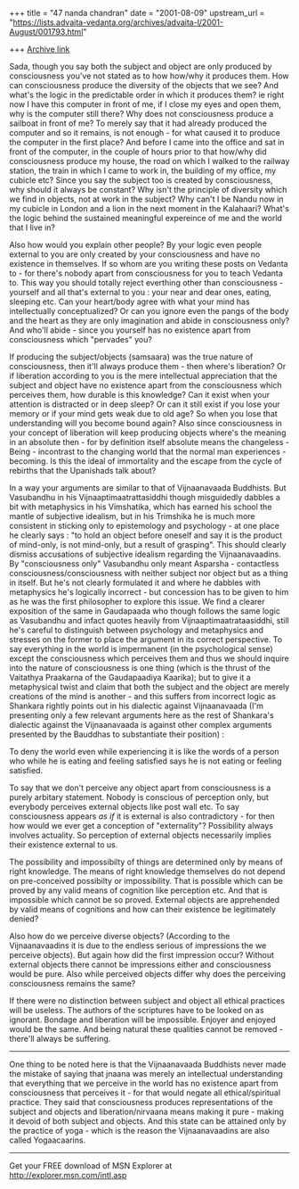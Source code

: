 +++
title = "47 nanda chandran"
date = "2001-08-09"
upstream_url = "https://lists.advaita-vedanta.org/archives/advaita-l/2001-August/001793.html"

+++
[Archive link](https://lists.advaita-vedanta.org/archives/advaita-l/2001-August/001793.html)

Sada, though you say both the subject and object are only produced by
consciousness you've not stated as to how how/why it produces them. How can
consciousness produce the diversity of the objects that we see? And what's
the logic in the predictable order in which it produces them? ie right now I
have this computer in front of me, if I close my eyes and open them, why is
the computer still there? Why does not consciousness produce a sailboat in
front of me? To merely say that it had already produced the computer and so
it remains, is not enough - for what caused it to produce the computer in
the first place? And before I came into the office and sat in front of the
computer, in the couple of hours prior to that how/why did consciousness
produce my house, the road on which I walked to the railway station, the
train in which I came to work in, the building of my office, my cubicle etc?
Since you say the subject too is created by consciousness, why should it
always be constant? Why isn't the principle of diversity which we find in
objects, not at work in the subject? Why can't I be Nandu now in my cubicle
in London and a lion in the next moment in the Kalahaari? What's the logic
behind the sustained meaningful expereince of me and the world that I live
in?

Also how would you explain other people? By your logic even people external
to you are only created by your consciousness and have no existence in
themselves. If so whom are you writing these posts on Vedanta to - for
there's nobody apart from consciousness for you to teach Vedanta to. This
way you should totally reject everthing other than consciousness -  yourself
and all that's external to you : your near and dear ones, eating, sleeping
etc. Can your heart/body agree with what your mind has intellectually
conceptualized? Or can you ignore even the pangs of the body and the heart
as they are only imagination and abide in consciousness only? And who'll
abide - since you yourself has no existence apart from consciousness which
"pervades" you?

If producing the subject/objects (samsaara) was the true nature of
consciousness, then it'll always produce them - then where's liberation? Or
if liberation according to you is the mere intellectual appreciation that
the subject and object have no existence apart from the consciousness which
perceives them, how durable is this knowledge? Can it exist when your
attention is distracted or in deep sleep? Or can it still exist if you lose
your memory or if your mind gets weak due to old age? So when you lose that
understanding will you become bound again? Also since consciousness in your
concept of liberation will keep producing objects where's the meaning in an
absolute then - for by definition itself absolute means the changeless -
Being - incontrast to the changing world that the normal man experiences -
becoming. Is this the ideal of immortality and the escape from the cycle of
rebirths that the Upanishads talk about?

In a way your arguments are similar to that of Vijnaanavaada Buddhists. But
Vasubandhu in his Vijnaaptimaatrattasiddhi though misguidedly dabbles a bit
with metaphysics in his Vimshatika, which has earned his school the mantle
of subjective idealism, but in his Trimshika he is much more consistent in
sticking only to epistemology and psychology - at one place he clearly says
: "to hold an object before oneself and say it is the product of mind-only,
is not mind-only, but a result of grasping". This should clearly dismiss
accusations of subjective idealism regarding the Vijnaanavaadins. By
"consciousness only" Vasubandhu only meant Asparsha - contactless
consciousness/consciousness with neither subject nor object but as a thing
in itself. But he's not clearly formulated it and where he dabbles with
metaphysics he's logically incorrect - but concession has to be given to him
as he was the first philosopher to explore this issue. We find a clearer
exposition of the same in Gaudapaada who though follows the same logic as
Vasubandhu and infact quotes heavily from Vijnaaptimaatrataasiddhi, still
he's careful to distinguish between psychology and metaphysics and stresses
on the former to place the argument in its correct perspective. To say
everything in the world is impermanent (in the psychological sense) except
the consciousness which perceives them and thus we should inquire into the
nature of consciousness is one thing (which is the thrust of the Vaitathya
Praakarna of the Gaudapaadiya Kaarika); but to give it a metaphysical twist
and claim that both the subject and the object are merely creations of the
mind is another - and this suffers from incorrect logic as Shankara rightly
points out in his dialectic against Vijnaanavaada (I'm presenting only a few
relevant arguments here as the rest of Shankara's dialectic against the
Vijnaanavaada is against other complex arguments presented by the Bauddhas
to substantiate their position)  :

To deny the world even while experiencing it is like the words of a person
who while he is eating and feeling satisfied says he is not eating or
feeling satisfied.

To say that we don't perceive any object apart from consciousness is a
purely arbitary statement. Nobody is conscious of perception only, but
everybody perceives external objects like post wall etc. To say
consciousness appears *as if* it is external is also contradictory - for
then how would we ever get a conception of "externality"? Possibility always
involves actuality. So perception of external objects necessarily implies
their existence external to us.

The possibility and impossibilty of things are determined only by means of
right knowledge. The means of right knowledge themselves do not depend on
pre-conceived possibilty or impossibility. That is possible which can be
proved by any valid means of cognition like perception etc. And that is
impossible which cannot be so proved. External objects are apprehended by
valid means of cognitions and how can their existence be legitimately
denied?

Also how do we perceive diverse objects? (According to the Vijnaanavaadins
it is due to the endless serious of impressions the we perceive objects).
But again how did the first impression occur? Without external objects there
cannot be impressions either and consciousness would be pure. Also while
perceived objects differ why does the perceiving consciousness remains the
same?

If there were no distinction between subject and object all ethical
practices will be useless. The authors of the scriptures have to be looked
on as ignorant. Bondage and liberation will be impossible. Enjoyer and
enjoyed would be the same. And being natural these qualities cannot be
removed - there'll always be suffering.

-----------

One thing to be noted here is that the Vijnaanavaada Buddhists never made
the mistake of saying that jnaana was merely an intellectual understanding
that everything that we perceive in the world has no existence apart from
consciousness that perceives it - for that would negate all
ethical/spiritual practice. They said that consciousness produces
representations of the subject and objects and liberation/nirvaana means
making it pure - making it devoid of both subject and objects. And this
state can be attained only by the practice of yoga - which is the reason the
Vijnaanavaadins are also called Yogaacaarins.


_________________________________________________________________
Get your FREE download of MSN Explorer at http://explorer.msn.com/intl.asp

